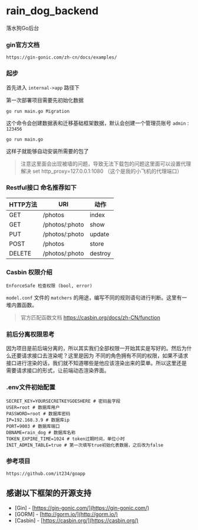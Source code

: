 # rain_dog_backend

落水狗Go后台

### gin官方文档
```shell script
https://gin-gonic.com/zh-cn/docs/examples/
```

### 起步
首先进入 `internal->app` 路径下

第一次部署项目需要先初始化数据

```shell script
go run main.go Migration
```

这个命令会创建数据表和迁移基础框架数据，默认会创建一个管理员账号 `admin` : `123456`

```shell script
go run main.go
```

这样子就能够自动安装所需要的包了

> 注意这里面会出现被墙的问题，导致无法下载包的问题这里面可以设置代理解决
> set http_proxy=127.0.0.1:1080 （这个是我的小飞机的代理端口）


### Restful接口 命名推荐如下

|   HTTP方法   |   URI   |  动作    |
| ----         | ----               | ----    |
|   GET        |    /photos	        |   index   |
|   GET        |    /photos/:photo  |   show   |
|   PUT        |    /photos/:photo  |   update   |
|   POST       |    /photos         |   store |
|   DELETE     |    /photos/:photo  |   destroy   |


### Casbin 权限介绍
```text
EnforceSafe 检查权限 (bool, error)
```

`model.conf` 文件的 `matchers` 的用途，编写不同的规则语句进行判断。这里有一堆内置函数。

> 官方匹配函数文档 https://casbin.org/docs/zh-CN/function

### 前后分离权限思考
因为项目是前后端分离的，所以其实我们全部权限一开始其实是写好的。然后为什么还要请求接口去渲染呢？这里是因为
不同的角色拥有不同的权限，如果不请求接口进行渲染的话，我们就不知道哪些是他应该渲染出来的菜单。所以这里还是
需要请求接口的形式，让前端动态渲染界面。


### .env文件初始配置
```text
SECRET_KEY=YOURSECRETKEYGOESHERE # 密码盐字段
USER=root # 数据库用户
PASSWORD=root # 数据库密码
IP=192.168.3.9 # 数据库ip
PORT=9003 # 数据库端口
DBNAME=rain_dog # 数据库名称
TOKEN_EXPIRE_TIME=1024 # token过期时间，单位小时
INIT_ADMIN_TABLE=true # 第一次填写true初始化表数据，之后改为false
```

### 参考项目
```text
https://github.com/it234/goapp
```

## 感谢以下框架的开源支持

- [Gin] - [https://gin-gonic.com/](https://gin-gonic.com/)
- [GORM] - [http://gorm.io/](http://gorm.io/)
- [Casbin] - [https://casbin.org/](https://casbin.org/)
